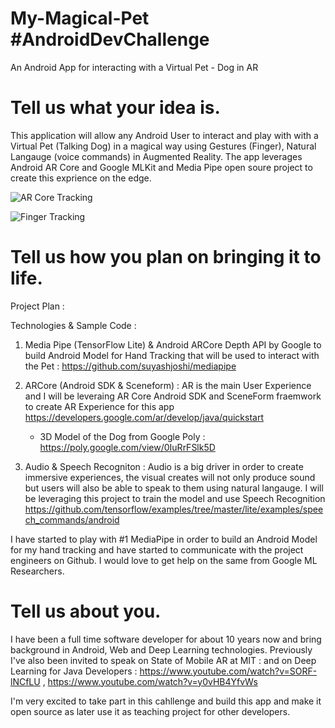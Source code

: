 # My-Magical-Pet #AndroidDevChallenge
An Android App for interacting with a Virtual Pet - Dog in AR

# Tell us what your idea is. 

This application will allow any Android User to interact and play with with a Virtual Pet (Talking Dog) in a magical way using Gestures (Finger), Natural Langauge (voice commands) in Augmented Reality. The app leverages Android AR Core and Google MLKit and Media Pipe open soure project to create this exprience on the edge.

![AR Core Tracking](https://lh6.googleusercontent.com/SUyTSqwCRU_3bHsbHQnic91HuyGJFj_z2B6H4EmWQiaytg4ht5YdOBRzStBYLh8Vi_gXrh6oOSO_gAL-HW_kjPgBRjK0_W15ItBpKNb-sU3KgSXcBvg=w371)

![Finger Tracking](https://github.com/google/mediapipe/blob/master/mediapipe/docs/images/mobile/hand_tracking_3d_android_gpu_small.gif?raw=true)

# Tell us how you plan on bringing it to life. 
Project Plan :

Technologies & Sample Code : 
	
1. Media Pipe (TensorFlow Lite) & Android ARCore Depth API by Google to build Android Model for Hand Tracking that will be used to interact with the Pet : https://github.com/suyashjoshi/mediapipe

2. ARCore (Android SDK & Sceneform) : AR is the main User Experience and I will be leveraing AR Core Android SDK and SceneForm fraemwork to create AR Experience for this app https://developers.google.com/ar/develop/java/quickstart

	- 3D Model of the Dog from Google Poly : https://poly.google.com/view/0IuRrFSlk5D

3. Audio & Speech Recogniton : Audio is a big driver in order to create immersive experiences, the visual creates will not only produce sound but users will also be able to speak to them using natural langauge. I will be leveraging this project to train the model and use Speech Recognition https://github.com/tensorflow/examples/tree/master/lite/examples/speech_commands/android

I have started to play with #1 MediaPipe in order to build an Android Model for my hand tracking and have started to communicate with the project engineers on Github. I would love to get help on the same from Google ML Researchers.

# Tell us about you. 

I have been a full time software developer for about 10 years now and bring background in Android, Web and Deep Learning technologies. Previously I've also been invited to speak on State of Mobile AR at MIT : and on Deep Learning for Java Developers : https://www.youtube.com/watch?v=SORF-lNCfLU , https://www.youtube.com/watch?v=y0vHB4YfvWs

I'm very excited to take part in this cahllenge and build this app and make it open source as later use it as teaching project for other developers.
